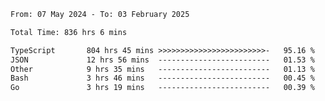 
<!--START_SECTION:waka-->

```txt
From: 07 May 2024 - To: 03 February 2025

Total Time: 836 hrs 6 mins

TypeScript       804 hrs 45 mins >>>>>>>>>>>>>>>>>>>>>>>>-   95.16 %
JSON             12 hrs 56 mins  -------------------------   01.53 %
Other            9 hrs 35 mins   -------------------------   01.13 %
Bash             3 hrs 46 mins   -------------------------   00.45 %
Go               3 hrs 19 mins   -------------------------   00.39 %
```

<!--END_SECTION:waka-->

<!--

### Hi there 👋
**Iam-cesar/Iam-cesar** is a ✨ _special_ ✨ repository because its `README.md` (this file) appears on your GitHub profile.

Here are some ideas to get you started:

- 🔭 I’m currently working on ...
- 🌱 I’m currently learning ...
- 👯 I’m looking to collaborate on ...
- 🤔 I’m looking for help with ...
- 💬 Ask me about ...
- 📫 How to reach me: ...
- 😄 Pronouns: ...
- ⚡ Fun fact: ...
-->
